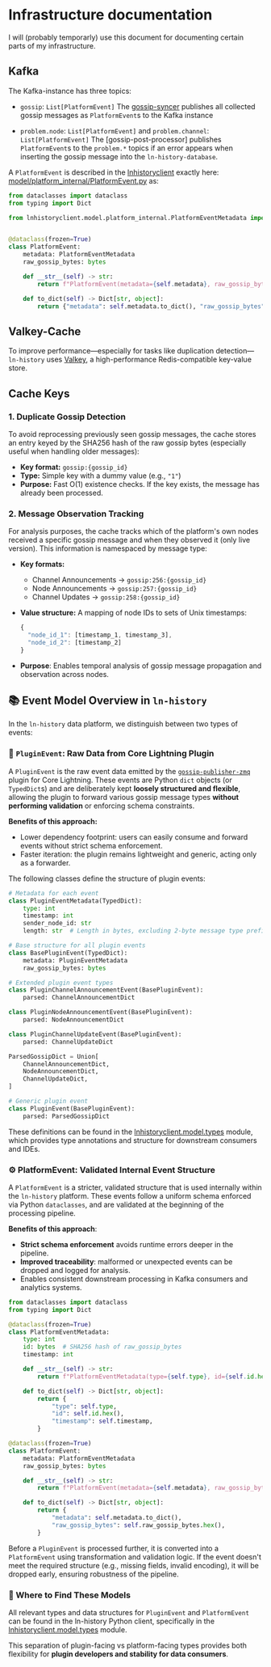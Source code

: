 # Infrastructure documentation

I will (probably temporarly) use this document for documenting certain parts of my infrastructure.

## Kafka

The Kafka-instance has three topics:

- `gossip`: `List[PlatformEvent]`
The [gossip-syncer](https://github.com/ln-history/gossip-syncer) publishes all collected gossip messages as `PlatformEvent`s to the Kafka instance

- `problem.node`: `List[PlatformEvent]` and `problem.channel`: `List[PlatformEvent]`
The [gossip-post-processor] publishes `PlatformEvent`s to the `problem.*` topics if an error appears when inserting the gossip message into the `ln-history-database`. 


A `PlatformEvent` is described in the [lnhistoryclient](https://pypi.org/project/lnhistoryclient/) exactly here:
[model/platform_internal/PlatformEvent.py](https://github.com/ln-history/ln-history-python-client/blob/main/lnhistoryclient/model/platform_internal/PlatformEvent.py) as:
```py
from dataclasses import dataclass
from typing import Dict

from lnhistoryclient.model.platform_internal.PlatformEventMetadata import PlatformEventMetadata


@dataclass(frozen=True)
class PlatformEvent:
    metadata: PlatformEventMetadata
    raw_gossip_bytes: bytes

    def __str__(self) -> str:
        return f"PlatformEvent(metadata={self.metadata}, raw_gossip_bytes={self.raw_gossip_bytes.hex()})"

    def to_dict(self) -> Dict[str, object]:
        return {"metadata": self.metadata.to_dict(), "raw_gossip_bytes": self.raw_gossip_bytes.hex()}
```


## Valkey-Cache 

To improve performance—especially for tasks like duplication detection—`ln-history` uses [Valkey](https://valkey.io/), a high-performance Redis-compatible key-value store.

## Cache Keys

### 1. Duplicate Gossip Detection

To avoid reprocessing previously seen gossip messages, the cache stores an entry keyed by the SHA256 hash of the raw gossip bytes (especially useful when handling older messages):

- **Key format:** `gossip:{gossip_id}`
- **Type:** Simple key with a dummy value (e.g., `"1"`)
- **Purpose:** Fast O(1) existence checks. If the key exists, the message has already been processed.

### 2. Message Observation Tracking

For analysis purposes, the cache tracks which of the platform's own nodes received a specific gossip message and when they observed it (only live version). This information is namespaced by message type:

- **Key formats:**
  - Channel Announcements → `gossip:256:{gossip_id}`
  - Node Announcements → `gossip:257:{gossip_id}`
  - Channel Updates → `gossip:258:{gossip_id}`

- **Value structure:** A mapping of node IDs to sets of Unix timestamps:
  ```js
  {
    "node_id_1": [timestamp_1, timestamp_3],
    "node_id_2": [timestamp_2]
  }
- **Purpose**: Enables temporal analysis of gossip message propagation and observation across nodes.



## 📚 Event Model Overview in `ln-history`

In the `ln-history` data platform, we distinguish between two types of events:

### 🔌 `PluginEvent`: Raw Data from Core Lightning Plugin

A `PluginEvent` is the raw event data emitted by the [`gossip-publisher-zmq`](https://github.com/ln-history/gossip-publisher-zmq) plugin for Core Lightning. These events are Python `dict` objects (or `TypedDict`s) and are deliberately kept **loosely structured and flexible**, allowing the plugin to forward various gossip message types **without performing validation** or enforcing schema constraints.

**Benefits of this approach:**
- Lower dependency footprint: users can easily consume and forward events without strict schema enforcement.
- Faster iteration: the plugin remains lightweight and generic, acting only as a forwarder.

The following classes define the structure of plugin events:

```python
# Metadata for each event
class PluginEventMetadata(TypedDict):
    type: int
    timestamp: int
    sender_node_id: str
    length: str  # Length in bytes, excluding 2-byte message type prefix

# Base structure for all plugin events
class BasePluginEvent(TypedDict):
    metadata: PluginEventMetadata
    raw_gossip_bytes: bytes

# Extended plugin event types
class PluginChannelAnnouncementEvent(BasePluginEvent):
    parsed: ChannelAnnouncementDict

class PluginNodeAnnouncementEvent(BasePluginEvent):
    parsed: NodeAnnouncementDict

class PluginChannelUpdateEvent(BasePluginEvent):
    parsed: ChannelUpdateDict

ParsedGossipDict = Union[
    ChannelAnnouncementDict,
    NodeAnnouncementDict,
    ChannelUpdateDict,
]

# Generic plugin event
class PluginEvent(BasePluginEvent):
    parsed: ParsedGossipDict
```

These definitions can be found in the [lnhistoryclient.model.types](https://github.com/ln-history/ln-history-python-client/blob/main/lnhistoryclient/model/types.py) module, which provides type annotations and structure for downstream consumers and IDEs.


### ⚙️ PlatformEvent: Validated Internal Event Structure
A `PlatformEvent` is a stricter, validated structure that is used internally within the `ln-history` platform. These events follow a uniform schema enforced via Python `dataclasses`, and are validated at the beginning of the processing pipeline.

**Benefits of this approach**:
- **Strict schema enforcement** avoids runtime errors deeper in the pipeline.
- **Improved traceability**: malformed or unexpected events can be dropped and logged for analysis.
- Enables consistent downstream processing in Kafka consumers and analytics systems.

```python
from dataclasses import dataclass
from typing import Dict

@dataclass(frozen=True)
class PlatformEventMetadata:
    type: int
    id: bytes  # SHA256 hash of raw_gossip_bytes
    timestamp: int

    def __str__(self) -> str:
        return f"PlatformEventMetadata(type={self.type}, id={self.id.hex()}, timestamp={self.timestamp})"

    def to_dict(self) -> Dict[str, object]:
        return {
            "type": self.type,
            "id": self.id.hex(),
            "timestamp": self.timestamp,
        }

@dataclass(frozen=True)
class PlatformEvent:
    metadata: PlatformEventMetadata
    raw_gossip_bytes: bytes

    def __str__(self) -> str:
        return f"PlatformEvent(metadata={self.metadata}, raw_gossip_bytes={self.raw_gossip_bytes.hex()})"

    def to_dict(self) -> Dict[str, object]:
        return {
            "metadata": self.metadata.to_dict(),
            "raw_gossip_bytes": self.raw_gossip_bytes.hex(),
        }
```
Before a `PluginEvent` is processed further, it is converted into a `PlatformEvent` using transformation and validation logic. If the event doesn't meet the required structure (e.g., missing fields, invalid encoding), it will be dropped early, ensuring robustness of the pipeline.

### 🔗 Where to Find These Models
All relevant types and data structures for `PluginEvent` and `PlatformEvent` can be found in the ln-history Python client, specifically in the [lnhistoryclient.model.types](https://github.com/ln-history/ln-history-python-client/blob/main/lnhistoryclient/model/) module.

This separation of plugin-facing vs platform-facing types provides both flexibility for **plugin developers and stability for data consumers**.